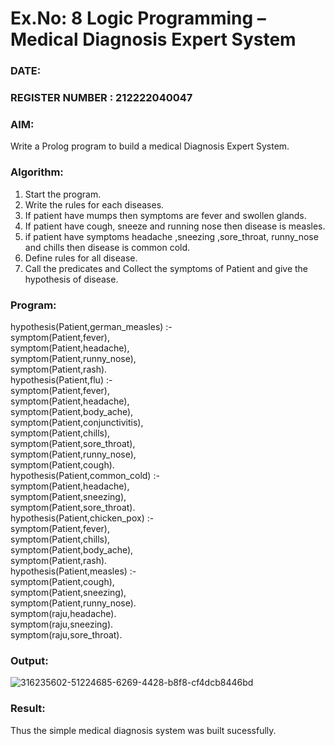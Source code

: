 # Ex.No: 8  Logic Programming –  Medical Diagnosis Expert System
### DATE:                                                                         
### REGISTER NUMBER : 212222040047
### AIM: 
Write a Prolog program to build a medical Diagnosis Expert System.
###  Algorithm:
1. Start the program.
2. Write the rules for each diseases.
3. If patient have mumps then symptoms are fever and swollen glands.
4. If patient have cough, sneeze and running nose then disease is measles.
5. if patient have symptoms headache ,sneezing ,sore_throat, runny_nose and  chills then disease is common cold.
6. Define rules for all disease.
7. Call the predicates and Collect the symptoms of Patient and give the hypothesis of disease.
        

### Program:

hypothesis(Patient,german_measles) :-<br>
	symptom(Patient,fever),<br>
	symptom(Patient,headache),<br>
	symptom(Patient,runny_nose),<br>
	symptom(Patient,rash).<br>
hypothesis(Patient,flu) :-<br>
        symptom(Patient,fever),<br>
       symptom(Patient,headache),<br>
	symptom(Patient,body_ache),<br>
	symptom(Patient,conjunctivitis),<br>
	symptom(Patient,chills),<br>
	symptom(Patient,sore_throat),<br>
	symptom(Patient,runny_nose),<br>
	symptom(Patient,cough).<br>
hypothesis(Patient,common_cold) :-<br>
	symptom(Patient,headache),<br>
	symptom(Patient,sneezing),<br>
	symptom(Patient,sore_throat).<br>
hypothesis(Patient,chicken_pox) :-<br>
	symptom(Patient,fever),<br>
	symptom(Patient,chills),<br>
	symptom(Patient,body_ache),<br>
	symptom(Patient,rash).<br>
hypothesis(Patient,measles) :-<br>
	symptom(Patient,cough),<br>
	symptom(Patient,sneezing),<br>
	symptom(Patient,runny_nose).<br>
symptom(raju,headache).<br>
symptom(raju,sneezing).<br>
symptom(raju,sore_throat).<br>
### Output:

![316235602-51224685-6269-4428-b8f8-cf4dcb8446bd](https://github.com/user-attachments/assets/a7add01d-5dc9-411b-b2f8-f4e548e5dd4b)


### Result:
Thus the simple medical diagnosis system was built sucessfully.
